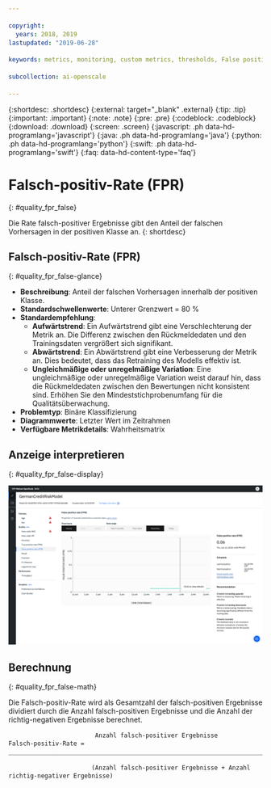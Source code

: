 ```yaml
---

copyright:
  years: 2018, 2019
lastupdated: "2019-06-28"

keywords: metrics, monitoring, custom metrics, thresholds, False positive rate, fpr

subcollection: ai-openscale

---
```


{:shortdesc: .shortdesc}
{:external: target="_blank" .external}
{:tip: .tip}
{:important: .important}
{:note: .note}
{:pre: .pre}
{:codeblock: .codeblock}
{:download: .download}
{:screen: .screen}
{:javascript: .ph data-hd-programlang='javascript'}
{:java: .ph data-hd-programlang='java'}
{:python: .ph data-hd-programlang='python'}
{:swift: .ph data-hd-programlang='swift'}
{:faq: data-hd-content-type='faq'}

# Falsch-positiv-Rate (FPR)
{: #quality_fpr_false}

Die Rate falsch-positiver Ergebnisse gibt den Anteil der falschen Vorhersagen in der positiven Klasse an.
{: shortdesc}

## Falsch-positiv-Rate (FPR)
{: #quality_fpr_false-glance}

- **Beschreibung**: Anteil der falschen Vorhersagen innerhalb der positiven Klasse.
- **Standardschwellenwerte**: Unterer Grenzwert = 80 %
- **Standardempfehlung**:
   - **Aufwärtstrend**: Ein Aufwärtstrend gibt eine Verschlechterung der Metrik an. Die Differenz zwischen den Rückmeldedaten und den Trainingsdaten vergrößert sich signifikant.
   - **Abwärtstrend**: Ein Abwärtstrend gibt eine Verbesserung der Metrik an. Dies bedeutet, dass das Retraining des Modells effektiv ist.
   - **Ungleichmäßige oder unregelmäßige Variation**: Eine ungleichmäßige oder unregelmäßige Variation weist darauf hin, dass die Rückmeldedaten zwischen den Bewertungen nicht konsistent sind. Erhöhen Sie den Mindeststichprobenumfang für die Qualitätsüberwachung.
- **Problemtyp**: Binäre Klassifizierung
- **Diagrammwerte**: Letzter Wert im Zeitrahmen
- **Verfügbare Metrikdetails**: Wahrheitsmatrix

## Anzeige interpretieren
{: #quality_fpr_false-display}

![Abbildung des Diagramms zur falsch-positiv-Rate](images/quality-fpr.png)

## Berechnung
{: #quality_fpr_false-math}

Die Falsch-positiv-Rate wird als Gesamtzahl der falsch-positiven Ergebnisse dividiert durch die Anzahl falsch-positiven Ergebnisse und die Anzahl der richtig-negativen Ergebnisse berechnet.

```
                        Anzahl falsch-positiver Ergebnisse
Falsch-positiv-Rate =  __________________________________________________________________________

                       (Anzahl falsch-positiver Ergebnisse + Anzahl richtig-negativer Ergebnisse)
```
